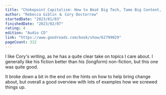```yaml
---
title: "Chokepoint Capitalism: How to Beat Big Tech, Tame Big Content, and Get Artists Paid"
author: "Rebecca Giblin ＆ Cory Doctorrow"
startedDate: "2023/01/03"
finishedDate: "2023/02/07"
rating: 4
edition: "Audio CD"
link: "https://www.goodreads.com/book/show/62799029"
pageCount: 312
---
```

I like Cory's writing, as he has a quite clear take on topics I care about. I generally like his fiction better than his (longform) non-fiction, but this one was quite good.

It broke down a bit in the end on the hints on how to help bring change about, but overall a good overview with lots of examples how we screwed things up.


